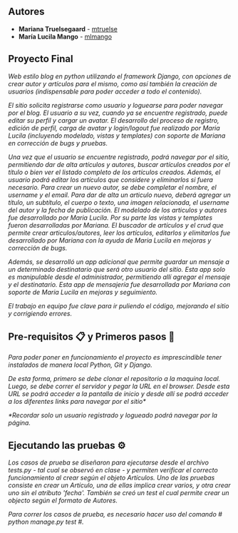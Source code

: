 
## Autores

* **Mariana Truelsegaard** - [mtruelse](https://github.com/mtruelse)
* **María Lucila Mango** - [mlmango](https://github.com/mlmango)

## Proyecto Final

_Web estilo blog en python utilizando el framework Django, con opciones de crear autor y artículos para el mismo, como así también la creación de usuarios (indispensable para poder acceder a todo el contenido)._

_El sitio solicita registrarse como usuario y loguearse para poder navegar por el blog. El usuario a su vez, cuando ya se encuentre registrado, puede editar su perfil y cargar un avatar. El desarrollo del proceso de registro, edición de perfil, carga de avatar y login/logout fue realizado por Maria Lucila (incluyendo modelado, vistas y templates) con soporte de Mariana en corrección de bugs y pruebas._ 

_Una vez que el usuario se encuentre registrado, podrá navegar por el sitio, permitiendo dar de alta artículos y autores, buscar artículos creados por el título o bien ver el listado completo de los artículos creados. Además, el usuario podrá editar los artículos que considere y eliminarlos si fuera necesario. Para crear un nuevo autor, se debe completar el nombre, el username y el email. Para dar de alta un articulo nuevo, deberá agregar un título, un subtítulo, el cuerpo o texto, una imagen relacionada, el username del autor y la fecha de publicación. El modelado de los articulos y autores fue desarrollado por Maria Lucila. Por su parte las vistas y templates fueron desarrolladas por Mariana. El buscador de artículos y el crud que permite crear articulos/autores, leer los artículos, editarlos y elimitarlos fue desarrollado por Mariana con la ayuda de Maria Lucila en mejoras y corrección de bugs._

_Además, se desarrolló un app adicional que permite guardar un mensaje a un determinado destinatario que será otro usuario del sitio. Esta app solo es manipulable desde el administrador, permitiendo allí agregar el mensaje y el destinatario. Esta app de mensajería fue desarrollada por Mariana con soporte de Maria Lucila en mejoras y seguimiento._

_El trabajo en equipo fue clave para ir puliendo el código, mejorando el sitio y corrigiendo errores._

## Pre-requisitos 📋 y Primeros pasos 🚀

_Para poder poner en funcionamiento el proyecto es imprescindible tener instalados de manera local Python, Git y Django._

_De esta forma, primero se debe clonar el repositorio a la maquina local. Luego, se debe correr el servidor y pegar la URL en el browser. Desde esta URL se podrá acceder a la pantalla de inicio y desde allí se podrá acceder a los diferentes links para navegar por el sitio*_ 

_*Recordar solo un usuario registrado y logueado podrá navegar por la página._

## Ejecutando las pruebas ⚙️

_Los casos de prueba se diseñaron para ejecutarse desde el archivo tests.py - tal cual se observó en clase - y permiten verificar el correcto funcionamiento al crear según el objeto Artículos. Uno de las pruebas consiste en crear un Artículo, una de ellas implica crear varios, y otra crear uno sin el atributo 'fecha'. También se creó un test el cual permite crear un objecto según el formato de Autores._

_Para correr los casos de prueba, es necesario hacer uso del comando # python manage.py test #._

